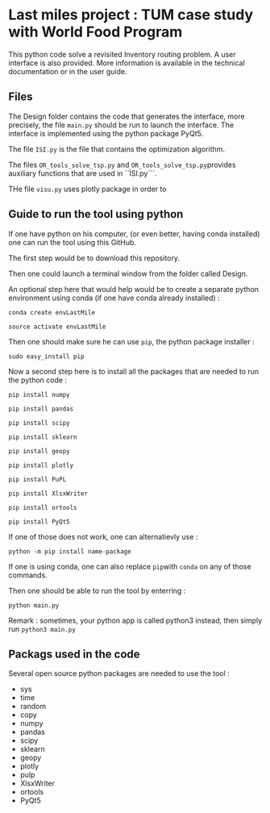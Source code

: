 # Last miles project : TUM case study with World Food Program

This python code solve a revisited Inventory routing problem. A user interface is also provided. 
More information is available in the technical documentation or in the user guide. 


## Files

The Design folder contains the code that generates the interface, more precisely, the file ```main.py``` should be run to launch the interface. The interface is implemented using the python package PyQt5.

The file ```ISI.py``` is the file that contains the optimization algorithm. 

The files ```OR_tools_solve_tsp.py``` and ```OR_tools_solve_tsp.py```provides auxiliary functions that are used in ``ÌSI.py```. 

THe file ```visu.py``` uses plotly package in order to 




## Guide to run the tool using python

If one have python on his computer, (or even better, having conda installed) one can run the tool using this GitHub. 

The first step would be to download this repository. 

Then one could launch a terminal window from the folder called Design.


An optional step here that would help would be to create a separate python environment using conda (if one have conda already installed) : 
 ```shell
 conda create envLastMile
 
 source activate envLastMile
 ```
 
 Then one should make sure he can use ```pip```, the python package installer : 
 ```shell
 sudo easy_install pip
 ```
 
 Now a second step here is to install all the packages that are needed to run the python code : 
 
 ```shell 
 pip install numpy
 
 pip install pandas 
 
 pip install scipy 

 pip install sklearn
 
 pip install geopy
 
 pip install plotly
  
 pip install PuPL
   
 pip install XlsxWriter
    
 pip install ortools
     
 pip install PyQt5
 
 ```
 
If one of those does not work, one can alternatievly use : 
 ```shell
 python -m pip install name-package
 ```
 
 
 If one is using conda, one can also replace ```pip```with ```conda``` on any of those commands. 
 
 
 

Then one should be able to run the tool by enterring : 
```shell
python main.py
```
 
Remark : sometimes, your python app is called python3 instead, then simply run ```python3 main.py```





## Packags used in the code 

Several open source python packages are needed to use the tool : 

 - sys
 - time
 - random
 - copy
 - numpy
 - pandas
 - scipy
 - sklearn
 - geopy
 - plotly
 - pulp
 - XlsxWriter
 - ortools
 - PyQt5
